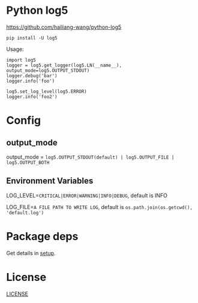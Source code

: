 # Python log5
https://github.com/hailiang-wang/python-log5

```
pip install -U log5
```

Usage:

```
import log5
logger = log5.get_logger(log5.LN(__name__), output_mode=log5.OUTPUT_STDOUT)
logger.debug('bar')
logger.info('foo')

log5.set_log_level(log5.ERROR)
logger.info('foo2')
```

# Config

## output_mode

output_mode = `log5.OUTPUT_STDOUT(default) | log5.OUTPUT_FILE | log5.OUTPUT_BOTH`

## Environment Variables

LOG_LEVEL=`CRITICAL|ERROR|WARNING|INFO|DEBUG`, default is INFO

LOG_FILE=`A FILE PATH TO WRITE LOG`, default is `os.path.join(os.getcwd(), 'default.log')`

# Package deps

Get details in [setup](https://github.com/hailiang-wang/python-log5/blob/master/setup.py).

# License
[LICENSE](./LICENSE)